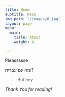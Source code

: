 ```yaml
---
title: Hmmm
subtitle: Nooo.
img_path: "/images/8.jpg"
layout: page
menu:
  main:
    title: About
    weight: 4

---
```

Pleassssse

ומה עם עברית?

> But hey

_Thank You for reading!_